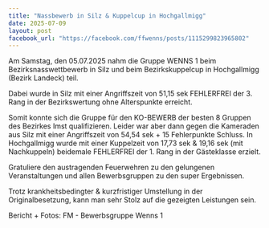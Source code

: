 ```yaml
---
title: "Nassbewerb in Silz & Kuppelcup in Hochgallmigg"
date: 2025-07-09
layout: post
facebook_url: "https://facebook.com/ffwenns/posts/1115299823965802"
---
```


Am Samstag, den 05.07.2025 nahm die Gruppe WENNS 1 beim Bezirksnasswettbewerb in Silz und beim Bezirkskuppelcup in Hochgallmigg (Bezirk Landeck) teil.

Dabei wurde in Silz mit einer Angriffszeit von 51,15 sek FEHLERFREI der 3. Rang in der Bezirkswertung ohne Alterspunkte erreicht.

Somit konnte sich die Gruppe für den KO-BEWERB der besten 8 Gruppen des Bezirkes Imst qualifizieren. Leider war aber dann gegen die Kameraden aus Silz mit einer Angriffszeit von 54,54 sek + 15 Fehlerpunkte Schluss. 
In Hochgallmigg wurde mit einer Kuppelzeit von 17,73 sek & 19,16 sek (mit Nachkuppeln) beidemale FEHLERFREI der 1. Rang in der Gästeklasse erzielt.

Gratuliere den austragenden Feuerwehren zu den gelungenen Veranstaltungen und allen Bewerbsgruppen zu den super Ergebnissen.

Trotz krankheitsbedingter & kurzfristiger Umstellung in der Originalbesetzung, kann man sehr Stolz auf die gezeigten Leistungen sein. 

Bericht + Fotos: FM - Bewerbsgruppe Wenns 1